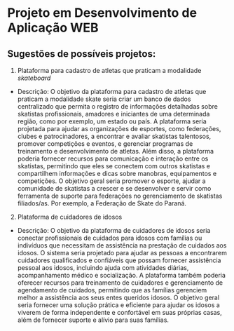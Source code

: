 # Projeto em Desenvolvimento de Aplicação WEB

## Sugestões de possíveis projetos:

1. Plataforma para cadastro de atletas que praticam a modalidade _skateboard_
  - Descrição: O objetivo da plataforma para cadastro de atletas que praticam a modalidade skate seria criar um banco de dados centralizado que permita o registro de informações detalhadas sobre skatistas profissionais, amadores e iniciantes de uma determinada região, como por exemplo, um estado ou país. A plataforma seria projetada para ajudar as organizações de esportes, como federações, clubes e patrocinadores, a encontrar e avaliar skatistas talentosos, promover competições e eventos, e gerenciar programas de treinamento e desenvolvimento de atletas. Além disso, a plataforma poderia fornecer recursos para comunicação e interação entre os skatistas, permitindo que eles se conectem com outros skatistas e compartilhem informações e dicas sobre manobras, equipamentos e competições. O objetivo geral seria promover o esporte, ajudar a comunidade de skatistas a crescer e se desenvolver e servir como ferramenta de suporte para federações no gerenciamento de skatistas filiados/as. Por exemplo, a Federação de Skate do Paraná.
2. Plataforma de cuidadores de idosos
  - Descrição: O objetivo da plataforma de cuidadores de idosos seria conectar profissionais de cuidados para idosos com famílias ou indivíduos que necessitam de assistência na prestação de cuidados aos idosos. O sistema seria projetado para ajudar as pessoas a encontrarem cuidadores qualificados e confiáveis que possam fornecer assistência pessoal aos idosos, incluindo ajuda com atividades diárias, acompanhamento médico e socialização. A plataforma também poderia oferecer recursos para treinamento de cuidadores e gerenciamento de agendamento de cuidados, permitindo que as famílias gerenciem melhor a assistência aos seus entes queridos idosos. O objetivo geral seria fornecer uma solução prática e eficiente para ajudar os idosos a viverem de forma independente e confortável em suas próprias casas, além de fornecer suporte e alívio para suas famílias.
